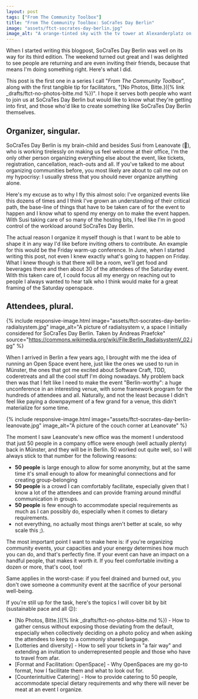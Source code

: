 ```yaml
---
layout: post
tags: ["From The Community Toolbox"]
title: "From The Community Toolbox: SoCraTes Day Berlin"
image: "assets/ftct-socrates-day-berlin.jpg"
image_alt: "A orange-tinted sky with the tv tower at Alexanderplatz on the right side"
---
```

When I started writing this blogpost, SoCraTes Day Berlin was well on its way for its third edition. The weekend turned out great and I was delighted to see people are returning and are even inviting their friends, because that means I'm doing something right. Here's what I did.

This post is the first one in a series I call "*From The Community Toolbox*", along with the first tangible tip for facilitators, "[No Photos, Bitte.]({% link _drafts/ftct-no-photos-bitte.md %})". I hope it serves both people who want to join us at SoCraTes Day Berlin but would like to know what they're getting into first, and those who'd like to create something like SoCraTes Day Berlin themselves.

## Organizer, singular.

SoCraTes Day Berlin is my brain-child and besides Susi from Leanovate (🤗), who is working tirelessly on making us feel welcome at their office, I'm the only other person organizing everything else about the event, like tickets, registration, cancellation, reach-outs and all. If you've talked to me about organizing communities before, you most likely are about to call me out on my hypocrisy: I usually stress that you should never organize anything alone.

Here's my excuse as to why I fly this almost solo: I've organized events like this dozens of times and I think I've grown an understanding of their critical path, the base-line of things that have to be taken care of for the event to happen and I know what to spend my energy on to make the event happen. With Susi taking care of so many of the hosting bits, I feel like I'm in good control of the workload around SoCraTes Day Berlin.

The actual reason I organize it myself though is that I want to be able to shape it in any way I'd like before inviting others to contribute. An example for this would be the Friday warm-up conference. In June, when I started writing this post, not even I knew exactly what's going to happen on Friday. What I knew though is that there will be a room, we'll get food and beverages there and then about 30 of the attendees of the Saturday event. With this taken care of, I could focus all my energy on reaching out to people I always wanted to hear talk who I think would make for a great framing of the Saturday openspace.

## Attendees, plural.

{% include responsive-image.html image="assets/ftct-socrates-day-berlin-radialsystem.jpg" image_alt="A picture of radialsystem v, a space I initially considered for SoCraTes Day Berlin. Taken by Andreas Praefcke" source="https://commons.wikimedia.org/wiki/File:Berlin_RadialsystemV_02.jpg" %}

When I arrived in Berlin a few years ago, I brought with me the idea of running an Open Space event here, just like the ones we used to run in Münster, the ones that got me excited about Software Craft, TDD, coderetreats and all the cool stuff I'm doing nowadays. My problem back then was that I felt like I need to make the event "Berlin-worthy": a huge unconference in an interesting venue, with some framework program for the hundreds of attendees and all. Naturally, and not the least because I didn't feel like paying a downpayment of a few grand for a venue, this didn't materialize for some time.

{% include responsive-image.html image="assets/ftct-socrates-day-berlin-leanovate.jpg" image_alt="A picture of the couch corner at Leanovate" %}

The moment I saw Leanovate's new office was the moment I understood that just 50 people in a company office were enough (well actually plenty) back in Münster, and they will be in Berlin. 50 worked out quite well, so I will always stick to that number for the following reasons:

- **50 people** is large enough to allow for some anonymity, but at the same time it's small enough to allow for meaningful connections and for creating group-belonging
- **50 people** is a crowd I can comfortably facilitate, especially given that I know a lot of the attendees and can provide framing around mindful communication in groups.
- **50 people** is few enough to accommodate special requirements as much as I can possibly do, especially when it comes to dietary requirements.
- not everything, no actually most things aren't better at scale, so why scale this ;).

The most important point I want to make here is: if you're organizing community events, your capacities and your energy determines how much you can do, and that's perfectly fine. If your event can have an impact on a handful people, that makes it worth it. If you feel comfortable inviting a dozen or more, that's cool, too!

Same applies in the worst-case: if you feel drained and burned out, you don't owe someone a community event at the sacrifice of your personal well-being.

If you're still up for the task, here's the topics I will cover bit by bit (sustainable pace and all 😉):

- [No Photos, Bitte.]({% link _drafts/ftct-no-photos-bitte.md %}) - How to gather census without exposing those deviating from the default, especially when collectively deciding on a photo policy and when asking the attendees to keep to a commonly shared language.
- [Lotteries and diversity] - How to sell your tickets in "a fair way" and extending an invitation to underrepresented people and those who have to travel from afar.
- [Format and Facilitation: OpenSpace] - Why OpenSpaces are my go-to format, how I facilitate them and what to look out for.
- [Counterintuitive Catering] - How to provide catering to 50 people, accommodate special dietary requirements and why there will never be meat at an event I organize.
